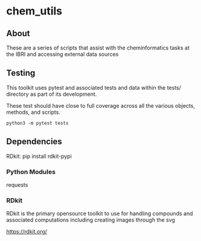 # chem_utils

## About

These are a series of scripts that assist with the cheminformatics tasks at the IBRI and accessing external data sources

## Testing

This toolkit uses pytest and associated tests and data within the tests/ directory as part of its development.

These test should have close to full coverage across all the various objects, methods, and scripts.

    python3 -m pytest tests

## Dependencies
RDkit: pip install rdkit-pypi 

### Python Modules
  requests

### RDkit

RDkit is the primary opensource toolkit to use for handling compounds and associated computations including creating images through the svg

https://rdkit.org/
